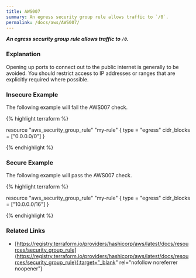 ```yaml
---
title: AWS007
summary: An egress security group rule allows traffic to `/0`.
permalink: /docs/aws/AWS007/
---
```


***An egress security group rule allows traffic to `/0`.***

### Explanation


Opening up ports to connect out to the public internet is generally to be avoided. You should restrict access to IP addresses or ranges that are explicitly required where possible.



### Insecure Example

The following example will fail the AWS007 check.

{% highlight terraform %}

resource "aws_security_group_rule" "my-rule" {
	type = "egress"
	cidr_blocks = ["0.0.0.0/0"]
}

{% endhighlight %}



### Secure Example

The following example will pass the AWS007 check.

{% highlight terraform %}

resource "aws_security_group_rule" "my-rule" {
	type = "egress"
	cidr_blocks = ["10.0.0.0/16"]
}

{% endhighlight %}


### Related Links


- [https://registry.terraform.io/providers/hashicorp/aws/latest/docs/resources/security_group_rule](https://registry.terraform.io/providers/hashicorp/aws/latest/docs/resources/security_group_rule){:target="_blank" rel="nofollow noreferrer noopener"}

